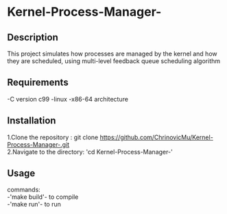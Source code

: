 # Kernel-Process-Manager-

## Description
This project simulates how processes are managed by the kernel and how they are scheduled, using multi-level feedback queue scheduling algorithm 
## Requirements 
-C version c99
-linux 
-x86-64 architecture 

## Installation 
1.Clone the repository : git clone https://github.com/ChrinovicMu/Kernel-Process-Manager-.git  
2.Navigate to the directory: 'cd Kernel-Process-Manager-'

## Usage 
commands:  
-'make build'- to compile  
-'make run'- to run
